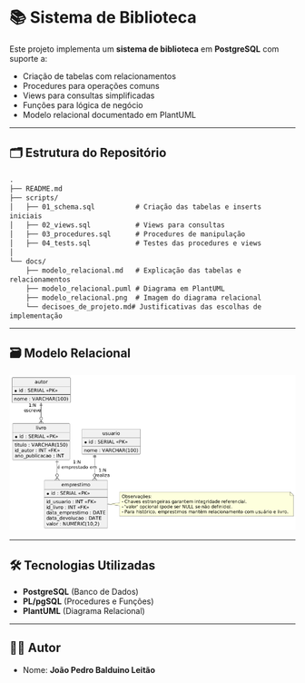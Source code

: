 # 📚 Sistema de Biblioteca

Este projeto implementa um **sistema de biblioteca** em **PostgreSQL** com suporte a:

- Criação de tabelas com relacionamentos
- Procedures para operações comuns
- Views para consultas simplificadas
- Funções para lógica de negócio
- Modelo relacional documentado em PlantUML

---

## 🗂 Estrutura do Repositório

```
.
├── README.md
├── scripts/
│   ├── 01_schema.sql          # Criação das tabelas e inserts iniciais
│   ├── 02_views.sql           # Views para consultas
│   ├── 03_procedures.sql      # Procedures de manipulação
│   ├── 04_tests.sql           # Testes das procedures e views
│   
└── docs/
    ├── modelo_relacional.md   # Explicação das tabelas e relacionamentos
    ├── modelo_relacional.puml # Diagrama em PlantUML
    ├── modelo_relacional.png  # Imagem do diagrama relacional
    └── decisoes_de_projeto.md# Justificativas das escolhas de implementação
```

---

## 🗃 Modelo Relacional

<p align="center">
  <img src="docs/modelo_relacional.png" alt="Modelo Relacional do Sistema de Biblioteca" width="700"/>
</p>

---

## 🛠 Tecnologias Utilizadas
- **PostgreSQL** (Banco de Dados)
- **PL/pgSQL** (Procedures e Funções)
- **PlantUML** (Diagrama Relacional)

---

## 👨‍🎓 Autor
- Nome: **João Pedro Balduino Leitão**  
